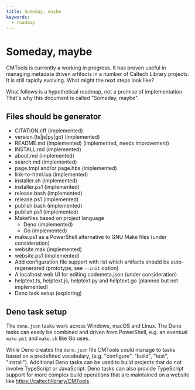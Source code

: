 ```yaml
---
title: Someday, maybe
keywords:
  - roadmap
---
```


# Someday, maybe

CMTools is currently a working in progress. It has proven useful in managing
metadata driven artifacts in a number of Caltech Library projects. It is still
rapidly evolving. What might the next steps look like?

What follows is a hypothetical roadmap, not a promise of implementation. That's
why this document is called "Someday, maybe".

## Files should be generator

- CITATION.cff (implemented)
- version.(ts|js|py|go) (implemented)
- README.md (implemented) (implemented, needs improvement)
- INSTALL.md (implemented)
- about.md (implemented)
- search.md (implemented)
- page.tmpl and/or page.hbs (implemented)
- link-to-html.lua (implemented)
- installer.sh (implemented)
- installer.ps1 (implemented)
- release.bash (implemented)
- release.ps1 (implemented)
- publish.bash (implemented)
- publish.ps1 (implemented)
- Makefiles based on project language
  - Deno (implemented)
  - Go (implemented)
- make.ps1 as a PowerShell alternative to GNU Make files (under consideration)
- website.mak (implemented)
- website.ps1 (implemented)
- Add configuration file support with list which artifacts should be
  auto-regenerated (prototype, see `--init` option)
- A localhost web UI for editing codemeta.json (under consideration)
- helptext.ts, helptext.js, helptext.py and helptext.go (planned but not implemented)
- Deno task setup (exploring)

## Deno task setup

The `deno.json` tasks work across Windows, macOS and Linux. The Deno tasks
can easily be combined and driven from PowerShell, e.g. an eventual `make.ps1`
and `make.sh` like Go uses.

While Deno creates the `deno.json` file CMTools could manage to tasks based
on a predefined vocabulary, (e.g. "configure", "build", "test", "install").
Additional Deno tasks can be used to build projects that do not involve
TypeScript or JavaScript. Deno tasks can also provide TypeScript support for
more complex build operations that are maintained on a website like
<https://caltechlibrary/CMTools>.
